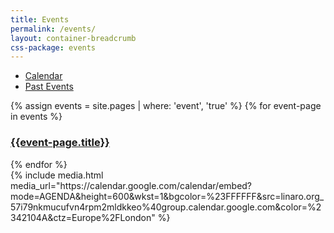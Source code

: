 ```yaml
---
title: Events
permalink: /events/
layout: container-breadcrumb
css-package: events
---
```

<ul class="nav nav-tabs" role="tablist" id="tabbed_nav">
 <li role="presentation">
    <a href="/latest/events/">
        Calendar
    </a>
  </li>
  <li role="presentation" class="active">
    <a href="#events" role="tab" data-toggle="tab">
        Past Events
    </a>
  </li>
</ul>
<div class="tab-content" id="tabbed_nav_content"><!--Start Tab Content-->
<div role="tabpanel" class="tab-pane active" id="events">
{% assign events = site.pages | where: 'event', 'true' %}
{% for event-page in events %}
<div class="col-sm-4">
    <a href="{{event-page.url}}">
        <div class="event-block">
            <div class="event-image" style="background-image: url('{{event-page.image.path}}')"></div>
            <div class="event-title">
                <h3>{{event-page.title}}</h3>
            </div>
        </div>
    </a>
</div>
{% endfor %}
</div>
<div role="tabpanel" class="tab-pane" id="calendar">
{% include media.html media_url="https://calendar.google.com/calendar/embed?mode=AGENDA&amp;height=600&amp;wkst=1&amp;bgcolor=%23FFFFFF&amp;src=linaro.org_57i79nkmucufvn4rpm2mldkkeo%40group.calendar.google.com&amp;color=%2342104A&amp;ctz=Europe%2FLondon" %}
</div>
</div>